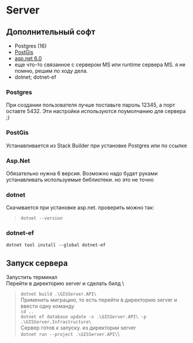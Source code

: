 # Server
## Дополнительный софт
- Postgres (16)
- [PostGis](https://download.osgeo.org/postgis/windows/pg16/)
- [asp.net 6.0](https://dotnet.microsoft.com/ru-ru/download/dotnet/6.0)
- еще что-то связанное с сервером MS или runtime сервера MS. я не помню, решим по ходу дела.
- dotnet; dotnet-ef
 
### Postgres
При создании пользователя лучше поставьте пароль 12345, а порт оставте 5432. Эти настройки используются поумолчанию для сервера ;)

### PostGis
Устанавливается из Stack Builder при установке Postgres или по ссылке

### Asp.Net
Обязательно нужна 6 версия. Возможно надо будет руками устанавливать используемые библиотеки. но это не точно

### dotnet
Скачивается при установке asp.net. проверить можно так:
> `dotnet --version`

### dotnet-ef
`dotnet tool install --global dotnet-ef`

## Запуск сервера
Запустить терминал\
Перейти в директорию server и сделать билд \
> `dotnet build .\GISServer.API\`\
Применить миграцию, то есть перейти в директорию server и ввести одну команду\
> `cd ..`\
> `dotnet ef database update -s .\GISServer.API\ -p .\GISServer.Infrastructure\`\
Сервер готов к запуску. из директории server\
> `dotnet run --project .\GISServer.API\`\




